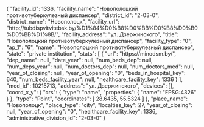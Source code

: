 {
    "facility_id": 1336,
    "facility_name": "Новополоцкий противотуберкулезный диспансер",
    "district_id": "2-03-0",
    "district_name": "Новополоцк",
    "facility_url": "http:\/\/tubdispvitvitebsk.by\/%D1%84%D0%B8%D0%BB%D0%B8%D0%B0%D0%BB%D1%8B\/",
    "facility_address": "ул. Дзержинского",
    "title": "Новополоцкий противотуберкулезный диспансер",
    "facility_type": "0",
    "ap_1": "6",
    "name": "Новополоцкий противотуберкулезный диспансер",
    "state": "private institution",
    "stats": [
        {
            "url": "https:\/\/minodsm.by\/",
            "dep_name": null,
            "date_year": null,
            "num_beds_dep": null,
            "num_deps_year": null,
            "num_doctors_dep": null,
            "num_doctors_med": null,
            "year_of_closing": null,
            "year_of_opening": "0",
            "beds_in_hospital_key": 640,
            "num_beds_facility_year": null,
            "healthcare_facility_key": 1336
        }
    ],
    "med_id": 10215713,
    "address": "ул. Дзержинского",
    "devices": [],
    "coord_x_y": {
        "crs": {
            "type": "name",
            "properties": {
                "name": "EPSG:4326"
            }
        },
        "type": "Point",
        "coordinates": [
            28.6435,
            55.5324
        ]
    },
    "place_name": "Новополоцк",
    "place_type": "city",
    "localties_key": 27,
    "year_of_closing": null,
    "year_of_opening": "0",
    "healthcare_facility_key": 1336,
    "administrative_division_id": "2-03-0"
}